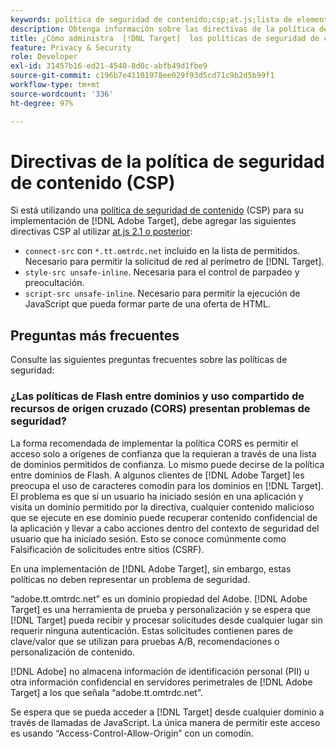 ```yaml
---
keywords: política de seguridad de contenido;csp;at.js;lista de elementos permitidos;lista de permitidos;parpadeo;ocultar previamente;ocultamiento previo;preocultación
description: Obtenga información sobre las directivas de la política de seguridad de contenido (CSP) que debe agregar al usar Adobe Target.
title: ¿Cómo administra  [!DNL Target]  las políticas de seguridad de contenido (CSP)?
feature: Privacy & Security
role: Developer
exl-id: 31457b16-ed21-4540-8d0c-abfb49d1fbe9
source-git-commit: c196b7e41101978ee029f93d5cd71c9b2d5b99f1
workflow-type: tm+mt
source-wordcount: '336'
ht-degree: 97%

---
```


# Directivas de la política de seguridad de contenido (CSP)

Si está utilizando una [política de seguridad de contenido](https://en.wikipedia.org/wiki/Content_Security_Policy) (CSP) para su implementación de [!DNL Adobe Target], debe agregar las siguientes directivas CSP al utilizar [at.js 2.1 o posterior](https://developer.adobe.com/target/implement/client-side/atjs/target-atjs-versions/):

* `connect-src` con `*.tt.omtrdc.net` incluido en la lista de permitidos. Necesario para permitir la solicitud de red al perímetro de [!DNL Target].
* `style-src unsafe-inline`. Necesaria para el control de parpadeo y preocultación.
* `script-src unsafe-inline`.  Necesario para permitir la ejecución de JavaScript que pueda formar parte de una oferta de HTML.

## Preguntas más frecuentes

Consulte las siguientes preguntas frecuentes sobre las políticas de seguridad:

### ¿Las políticas de Flash entre dominios y uso compartido de recursos de origen cruzado (CORS) presentan problemas de seguridad?

La forma recomendada de implementar la política CORS es permitir el acceso solo a orígenes de confianza que la requieran a través de una lista de dominios permitidos de confianza. Lo mismo puede decirse de la política entre dominios de Flash. A algunos clientes de [!DNL Adobe Target] les preocupa el uso de caracteres comodín para los dominios en [!DNL Target]. El problema es que si un usuario ha iniciado sesión en una aplicación y visita un dominio permitido por la directiva, cualquier contenido malicioso que se ejecute en ese dominio puede recuperar contenido confidencial de la aplicación y llevar a cabo acciones dentro del contexto de seguridad del usuario que ha iniciado sesión. Esto se conoce comúnmente como Falsificación de solicitudes entre sitios (CSRF).

En una implementación de [!DNL Adobe Target], sin embargo, estas políticas no deben representar un problema de seguridad.

“adobe.tt.omtrdc.net” es un dominio propiedad del Adobe. [!DNL Adobe Target] es una herramienta de prueba y personalización y se espera que [!DNL Target] pueda recibir y procesar solicitudes desde cualquier lugar sin requerir ninguna autenticación. Estas solicitudes contienen pares de clave/valor que se utilizan para pruebas A/B, recomendaciones o personalización de contenido.

[!DNL Adobe] no almacena información de identificación personal (PII) u otra información confidencial en servidores perimetrales de [!DNL Adobe Target] a los que señala “adobe.tt.omtrdc.net”.

Se espera que se pueda acceder a [!DNL Target] desde cualquier dominio a través de llamadas de JavaScript. La única manera de permitir este acceso es usando “Access-Control-Allow-Origin” con un comodín.
